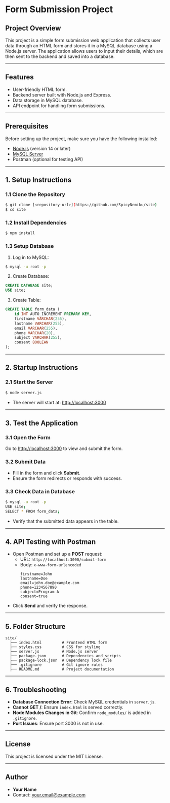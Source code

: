# Form Submission Project

## Project Overview
This project is a simple form submission web application that collects user data through an HTML form and stores it in a MySQL database using a Node.js server. The application allows users to input their details, which are then sent to the backend and saved into a database.

---

## Features
- User-friendly HTML form.
- Backend server built with Node.js and Express.
- Data storage in MySQL database.
- API endpoint for handling form submissions.

---

## Prerequisites
Before setting up the project, make sure you have the following installed:

- [Node.js](https://nodejs.org/) (version 14 or later)
- [MySQL Server](https://dev.mysql.com/downloads/installer/)
- Postman (optional for testing API)

---

## 1. Setup Instructions

### 1.1 Clone the Repository
```bash
$ git clone [<repository-url>](https://github.com/SpicyNemiku/site)
$ cd site
```

### 1.2 Install Dependencies
```bash
$ npm install
```

### 1.3 Setup Database
1. Log in to MySQL:
```bash
$ mysql -u root -p
```
2. Create Database:
```sql
CREATE DATABASE site;
USE site;
```
3. Create Table:
```sql
CREATE TABLE form_data (
    id INT AUTO_INCREMENT PRIMARY KEY,
    firstname VARCHAR(255),
    lastname VARCHAR(255),
    email VARCHAR(255),
    phone VARCHAR(20),
    subject VARCHAR(255),
    consent BOOLEAN
);
```

---

## 2. Startup Instructions

### 2.1 Start the Server
```bash
$ node server.js
```
- The server will start at: [http://localhost:3000](http://localhost:3000)

---

## 3. Test the Application

### 3.1 Open the Form
Go to [http://localhost:3000](http://localhost:3000) to view and submit the form.

### 3.2 Submit Data
- Fill in the form and click **Submit**.
- Ensure the form redirects or responds with success.

### 3.3 Check Data in Database
```bash
$ mysql -u root -p
USE site;
SELECT * FROM form_data;
```
- Verify that the submitted data appears in the table.

---

## 4. API Testing with Postman

- Open Postman and set up a **POST** request:
  - URL: `http://localhost:3000/submit-form`
  - Body: `x-www-form-urlencoded`
    ```
    firstname=John
    lastname=Doe
    email=john.doe@example.com
    phone=1234567890
    subject=Program A
    consent=true
    ```
- Click **Send** and verify the response.

---

## 5. Folder Structure
```
site/
  ├── index.html         # Frontend HTML form
  ├── styles.css         # CSS for styling
  ├── server.js          # Node.js server
  ├── package.json       # Dependencies and scripts
  ├── package-lock.json  # Dependency lock file
  ├── .gitignore         # Git ignore rules
  ├── README.md          # Project documentation
```

---

## 6. Troubleshooting

- **Database Connection Error**: Check MySQL credentials in `server.js`.
- **Cannot GET /**: Ensure `index.html` is served correctly.
- **Node Modules Changes in Git**: Confirm `node_modules/` is added in `.gitignore`.
- **Port Issues**: Ensure port 3000 is not in use.

---

## License
This project is licensed under the MIT License.

---

## Author
- **Your Name**
- Contact: [your.email@example.com](mailto:your.email@example.com)

